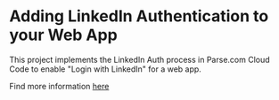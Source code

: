 Adding LinkedIn Authentication to your Web App
=================================================

This project implements the LinkedIn Auth process in Parse.com Cloud Code to enable "Login with LinkedIn" for a web app.

Find more information [here](https://parse.com/tutorials/adding-third-party-authentication-to-your-web-app)
